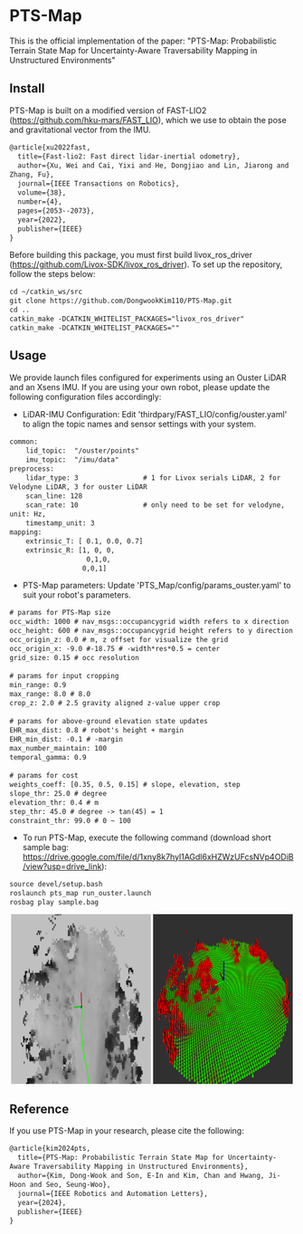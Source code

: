 # PTS-Map
This is the official implementation of the paper:
"PTS-Map: Probabilistic Terrain State Map for Uncertainty-Aware Traversability Mapping in Unstructured Environments"


## Install
PTS-Map is built on a modified version of FAST-LIO2 (https://github.com/hku-mars/FAST_LIO), which we use to obtain the pose and gravitational vector from the IMU.
```
@article{xu2022fast,
  title={Fast-lio2: Fast direct lidar-inertial odometry},
  author={Xu, Wei and Cai, Yixi and He, Dongjiao and Lin, Jiarong and Zhang, Fu},
  journal={IEEE Transactions on Robotics},
  volume={38},
  number={4},
  pages={2053--2073},
  year={2022},
  publisher={IEEE}
}
```
Before building this package, you must first build livox_ros_driver (https://github.com/Livox-SDK/livox_ros_driver).
To set up the repository, follow the steps below:

```
cd ~/catkin_ws/src
git clone https://github.com/DongwookKim110/PTS-Map.git
cd ..
catkin_make -DCATKIN_WHITELIST_PACKAGES="livox_ros_driver"
catkin_make -DCATKIN_WHITELIST_PACKAGES=""
```

## Usage
We provide launch files configured for experiments using an Ouster LiDAR and an Xsens IMU.
If you are using your own robot, please update the following configuration files accordingly:
- LiDAR-IMU Configuration: Edit 'thirdpary/FAST_LIO/config/ouster.yaml' to align the topic names and sensor settings with your system.
```
common:
    lid_topic:  "/ouster/points"
    imu_topic:  "/imu/data"
preprocess:
    lidar_type: 3                # 1 for Livox serials LiDAR, 2 for Velodyne LiDAR, 3 for ouster LiDAR
    scan_line: 128
    scan_rate: 10                # only need to be set for velodyne, unit: Hz,
    timestamp_unit: 3  
mapping:
    extrinsic_T: [ 0.1, 0.0, 0.7] 
    extrinsic_R: [1, 0, 0,
                   0,1,0,
                  0,0,1]
```

- PTS-Map parameters: Update 'PTS_Map/config/params_ouster.yaml' to suit your robot's parameters.
```
# params for PTS-Map size
occ_width: 1000 # nav_msgs::occupancygrid width refers to x direction 
occ_height: 600 # nav_msgs::occupancygrid height refers to y direction
occ_origin_z: 0.0 # m, z offset for visualize the grid
occ_origin_x: -9.0 #-18.75 # -width*res*0.5 = center
grid_size: 0.15 # occ resolution

# params for input cropping
min_range: 0.9
max_range: 8.0 # 8.0
crop_z: 2.0 # 2.5 gravity aligned z-value upper crop

# params for above-ground elevation state updates
EHR_max_dist: 0.8 # robot's height + margin
EHR_min_dist: -0.1 # -margin
max_number_maintain: 100
temporal_gamma: 0.9

# params for cost
weights_coeff: [0.35, 0.5, 0.15] # slope, elevation, step
slope_thr: 25.0 # degree
elevation_thr: 0.4 # m
step_thr: 45.0 # degree -> tan(45) = 1
constraint_thr: 99.0 # 0 ~ 100
```

- To run PTS-Map, execute the following command (download short sample bag: https://drive.google.com/file/d/1xny8k7hyl1AGdl6xHZWzUFcsNVp4ODiB/view?usp=drive_link):
```
source devel/setup.bash
roslaunch pts_map run_ouster.launch
rosbag play sample.bag
```
<p align="center">
  <img src="PTS_Map/image/traversability_map.png" width="49%" height="300px"/>
  <img src="PTS_Map/image/normals.png" width="49%" height="300px"/>
</p>

## Reference
If you use PTS-Map in your research, please cite the following:
```
@article{kim2024pts,
  title={PTS-Map: Probabilistic Terrain State Map for Uncertainty-Aware Traversability Mapping in Unstructured Environments},
  author={Kim, Dong-Wook and Son, E-In and Kim, Chan and Hwang, Ji-Hoon and Seo, Seung-Woo},
  journal={IEEE Robotics and Automation Letters},
  year={2024},
  publisher={IEEE}
}
```
